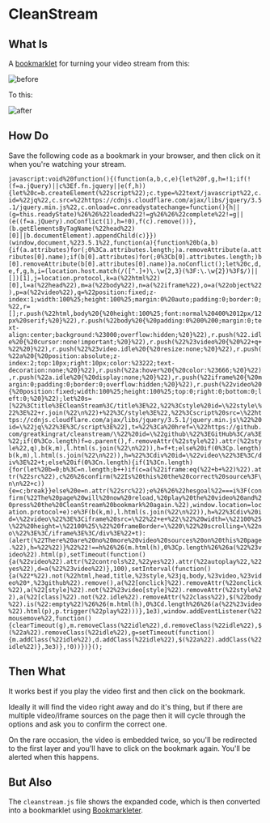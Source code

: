 # CleanStream

## What Is

A [bookmarklet](https://en.wikipedia.org/wiki/Bookmarklet) for turning your video stream from this:

![before](https://i.imgur.com/NTTqNcV.png)

To this:

![after](https://i.imgur.com/Xq069iI.png)

## How Do

Save the following code as a bookmark in your browser, and then click on it when you're watching your stream.

`javascript:void%20function(){(function(a,b,c,e){let%20f,g,h=!1;if(!(f=a.jQuery)||c%3Ef.fn.jquery||e(f,h)){let%20c=b.createElement(%22script%22);c.type=%22text/javascript%22,c.id=%22jq%22,c.src=%22https://cdnjs.cloudflare.com/ajax/libs/jquery/3.5.1/jquery.min.js%22,c.onload=c.onreadystatechange=function(){h||(g=this.readyState)%26%26%22loaded%22!=g%26%26%22complete%22!=g||(e((f=a.jQuery).noConflict(1),h=!0),f(c).remove())},(b.getElementsByTagName(%22head%22)[0]||b.documentElement).appendChild(c)}})(window,document,%223.5.1%22,function(a){function%20b(a,b){if(a.attributes)for(;0%3Ca.attributes.length;)a.removeAttribute(a.attributes[0].name);if(b[0].attributes)for(;0%3Cb[0].attributes.length;)b[0].removeAttribute(b[0].attributes[0].name)}a.noConflict();let%20c,d,e,f,g,h,i=(location.host.match(/([^.]+)\.\w{2,3}(%3F:\.\w{2})%3F$/)||[])[1],j=location.protocol,k=a(%22html%22)[0],l=a(%22head%22),m=a(%22body%22),n=a(%22iframe%22),o=a(%22object%22),p=a(%22video%22),q=%22position:fixed;z-index:1;width:100%25;height:100%25;margin:0%20auto;padding:0;border:0;%22,r=[];r.push(%22html,body%20{%20height:100%25;font:normal%20400%2012px/12px%20serif;%20}%22),r.push(%22body%20{%20padding:0%200%200;margin:0;text-align:center;background:%23000;overflow:hidden;%20}%22),r.push(%22.idle%20{%20cursor:none!important;%20}%22),r.push(%22%23video%20{%20%22+q+%22%20}%22),r.push(%22%23video.idle%20{%20resize:none;%20}%22),r.push(%22a%20{%20position:absolute;z-index:2;top:10px;right:10px;color:%23222;text-decoration:none;%20}%22),r.push(%22a:hover%20{%20color:%23666;%20}%22),r.push(%22a.idle%20{%20display:none;%20}%22),r.push(%22iframe%20{%20margin:0;padding:0;border:0;overflow:hidden;%20}%22),r.push(%22video%20{%20position:fixed;width:100%25;height:100%25;top:0;right:0;bottom:0;left:0;%20}%22);let%20s=[%22%3Ctitle%3ECleanStream%3C/title%3E%22,%22%3Cstyle%20id=\%22style\%22%3E%22+r.join(%22\n%22)+%22%3C/style%3E%22,%22%3Cscript%20src=\%22https://cdnjs.cloudflare.com/ajax/libs/jquery/3.5.1/jquery.min.js\%22%20id=\%22jq\%22%3E%3C/script%3E%22],t=%22%3Ca%20href=\%22https://github.com/greatkingrat/cleanstream/\%22%20id=\%22github\%22%3EGitHub%3C/a%3E%22;if(0%3Co.length)f=o.parent(),f.removeAttr(%22style%22).attr(%22style%22,q),b(k,m),l.html(s.join(%22\n%22)),h=f+t;else%20if(0%3Cp.length)b(k,m),l.html(s.join(%22\n%22)),h=%22%3Cdiv%20id=\%22video\%22%3E%3C/div%3E%22+t;else%20if(0%3Cn.length){if(1%3Cn.length){for(let%20b=0;b%3C=n.length;b++)if(c=a(%22iframe:eq(%22+b+%22)%22).attr(%22src%22),c%26%26confirm(%22Is%20this%20the%20correct%20source%3F\n\n%22+c)){e=c;break}}else%20e=n.attr(%22src%22);e%26%26%22hesgoal%22===i%3F(confirm(%22The%20page%20will%20now%20reload,%20play%20the%20video%20and%20press%20the%20CleanStream%20bookmark%20again.%22),window.location=location.protocol+e):e%3F(b(k,m),l.html(s.join(%22\n%22)),h=%22%3Cdiv%20id=\%22video\%22%3E%3Ciframe%20src=\%22%22+e+%22\%22%20width=\%22100%25\%22%20height=\%22100%25\%22%20frameBorder=\%220\%22%20scrolling=\%22no\%22%3E%3C/iframe%3E%3C/div%3E%22+t):(alert(%22There%20are%20no%20more%20video%20sources%20on%20this%20page.%22),h=%22%22)}%22%22!==h%26%26(m.html(h),0%3Cp.length%26%26a(%22%23video%22).html(p),setTimeout(function(){a(%22video%22).attr(%22controls%22,%22yes%22).attr(%22autoplay%22,%22yes%22),d=a(%22%23video%22)},100),setInterval(function(){a(%22*%22).not(%22html,head,title,%23style,%23jq,body,%23video,%23video%20*,%23github%22).remove(),a(%22[onclick]%22).removeAttr(%22onclick%22),a(%22[style]%22).not(%22%23video[style]%22).removeAttr(%22style%22),a(%22[class]%22).not(%22.idle%22).removeAttr(%22class%22),$(%22body%22).is(%22:empty%22)%26%26(m.html(h),0%3Cd.length%26%26(a(%22%23video%22).html(p),p.trigger(%22play%22)))},1e3),window.addEventListener(%22mousemove%22,function(){clearTimeout(g),m.removeClass(%22idle%22),d.removeClass(%22idle%22),$(%22a%22).removeClass(%22idle%22),g=setTimeout(function(){m.addClass(%22idle%22),d.addClass(%22idle%22),$(%22a%22).addClass(%22idle%22)},3e3)},!0))})}();`

## Then What

It works best if you play the video first and then click on the bookmark.

Ideally it will find the video right away and do it's thing, but if there are multiple video/iframe sources on the page then it will cycle through the options and ask you to confirm the correct one.

On the rare occasion, the video is embedded twice, so you'll be redirected to the first layer and you'll have to click on the bookmark again. You'll be alerted when this happens.

## But Also

The `cleanstream.js` file shows the expanded code, which is then converted into a bookmarklet using [Bookmarkleter](https://chriszarate.github.io/bookmarkleter/).